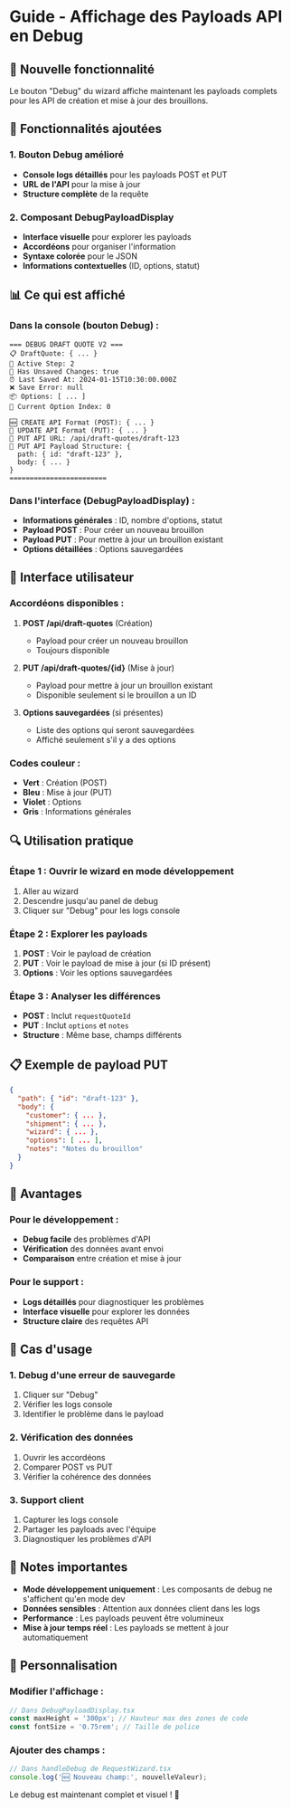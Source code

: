 # Guide - Affichage des Payloads API en Debug

## 🎯 **Nouvelle fonctionnalité**

Le bouton "Debug" du wizard affiche maintenant les payloads complets pour les API de création et mise à jour des brouillons.

## 🔧 **Fonctionnalités ajoutées**

### **1. Bouton Debug amélioré**
- **Console logs détaillés** pour les payloads POST et PUT
- **URL de l'API** pour la mise à jour
- **Structure complète** de la requête

### **2. Composant DebugPayloadDisplay**
- **Interface visuelle** pour explorer les payloads
- **Accordéons** pour organiser l'information
- **Syntaxe colorée** pour le JSON
- **Informations contextuelles** (ID, options, statut)

## 📊 **Ce qui est affiché**

### **Dans la console (bouton Debug) :**
```
=== DEBUG DRAFT QUOTE V2 ===
📋 DraftQuote: { ... }
📍 Active Step: 2
💾 Has Unsaved Changes: true
⏰ Last Saved At: 2024-01-15T10:30:00.000Z
❌ Save Error: null
📦 Options: [ ... ]
🎯 Current Option Index: 0

🆕 CREATE API Format (POST): { ... }
🔄 UPDATE API Format (PUT): { ... }
🔄 PUT API URL: /api/draft-quotes/draft-123
🔄 PUT API Payload Structure: {
  path: { id: "draft-123" },
  body: { ... }
}
========================
```

### **Dans l'interface (DebugPayloadDisplay) :**
- **Informations générales** : ID, nombre d'options, statut
- **Payload POST** : Pour créer un nouveau brouillon
- **Payload PUT** : Pour mettre à jour un brouillon existant
- **Options détaillées** : Options sauvegardées

## 🎨 **Interface utilisateur**

### **Accordéons disponibles :**

1. **POST /api/draft-quotes** (Création)
   - Payload pour créer un nouveau brouillon
   - Toujours disponible

2. **PUT /api/draft-quotes/{id}** (Mise à jour)
   - Payload pour mettre à jour un brouillon existant
   - Disponible seulement si le brouillon a un ID

3. **Options sauvegardées** (si présentes)
   - Liste des options qui seront sauvegardées
   - Affiché seulement s'il y a des options

### **Codes couleur :**
- **Vert** : Création (POST)
- **Bleu** : Mise à jour (PUT)
- **Violet** : Options
- **Gris** : Informations générales

## 🔍 **Utilisation pratique**

### **Étape 1 : Ouvrir le wizard en mode développement**
1. Aller au wizard
2. Descendre jusqu'au panel de debug
3. Cliquer sur "Debug" pour les logs console

### **Étape 2 : Explorer les payloads**
1. **POST** : Voir le payload de création
2. **PUT** : Voir le payload de mise à jour (si ID présent)
3. **Options** : Voir les options sauvegardées

### **Étape 3 : Analyser les différences**
- **POST** : Inclut `requestQuoteId`
- **PUT** : Inclut `options` et `notes`
- **Structure** : Même base, champs différents

## 📋 **Exemple de payload PUT**

```json
{
  "path": { "id": "draft-123" },
  "body": {
    "customer": { ... },
    "shipment": { ... },
    "wizard": { ... },
    "options": [ ... ],
    "notes": "Notes du brouillon"
  }
}
```

## 🚀 **Avantages**

### **Pour le développement :**
- **Debug facile** des problèmes d'API
- **Vérification** des données avant envoi
- **Comparaison** entre création et mise à jour

### **Pour le support :**
- **Logs détaillés** pour diagnostiquer les problèmes
- **Interface visuelle** pour explorer les données
- **Structure claire** des requêtes API

## 🎯 **Cas d'usage**

### **1. Debug d'une erreur de sauvegarde**
1. Cliquer sur "Debug"
2. Vérifier les logs console
3. Identifier le problème dans le payload

### **2. Vérification des données**
1. Ouvrir les accordéons
2. Comparer POST vs PUT
3. Vérifier la cohérence des données

### **3. Support client**
1. Capturer les logs console
2. Partager les payloads avec l'équipe
3. Diagnostiquer les problèmes d'API

## 📝 **Notes importantes**

- **Mode développement uniquement** : Les composants de debug ne s'affichent qu'en mode dev
- **Données sensibles** : Attention aux données client dans les logs
- **Performance** : Les payloads peuvent être volumineux
- **Mise à jour temps réel** : Les payloads se mettent à jour automatiquement

## 🔧 **Personnalisation**

### **Modifier l'affichage :**
```typescript
// Dans DebugPayloadDisplay.tsx
const maxHeight = '300px'; // Hauteur max des zones de code
const fontSize = '0.75rem'; // Taille de police
```

### **Ajouter des champs :**
```typescript
// Dans handleDebug de RequestWizard.tsx
console.log('🆕 Nouveau champ:', nouvelleValeur);
```

Le debug est maintenant complet et visuel ! 🎉
